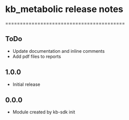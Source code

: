 # kb_metabolic release notes
=========================================

ToDo
-----
* Update documentation and inline comments
* Add pdf files to reports

1.0.0
-----
* Initial release

0.0.0
-----
* Module created by kb-sdk init
